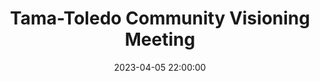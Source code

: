 ---
date: 2023-04-05 22:00:00
dates: 5:00 pm on Apr 05
draft: false
durationMinutes: 60
title: Tama-Toledo Community Visioning Meeting
---